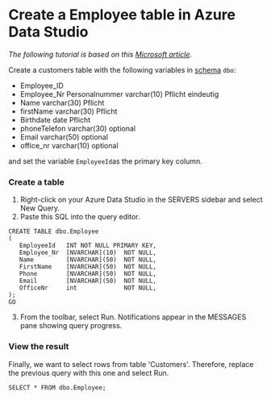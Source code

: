 # Create a Employee table in Azure Data Studio

*The following tutorial is based on this [Microsoft article](https://docs.microsoft.com/de-de/sql/azure-data-studio/quickstart-sql-database?view=sql-server-2017).*

Create a customers table with the following variables in [schema](https://docs.microsoft.com/de-de/dotnet/framework/data/adonet/sql/ownership-and-user-schema-separation-in-sql-server) `dbo`: 

- Employee_ID
- Employee_Nr Personalnummer 	varchar(10) 	Pflicht 	eindeutig
- Name 	varchar(30) 	Pflicht 	 
- firstName 	varchar(30) 	Pflicht 	 
- Birthdate 	date 	Pflicht 	 
- phoneTelefon 	varchar(30) 	optional 	 
- Email 	varchar(50) 	optional 	 
- office_nr 	varchar(10) 	optional

and set the variable `EmployeeId`as the primary key column.

### Create a table

1) Right-click on your Azure Data Studio in the SERVERS sidebar and select New Query.
2) Paste this SQL into the query editor.

```{sql}
CREATE TABLE dbo.Employee
(
   EmployeeId   INT NOT NULL PRIMARY KEY,
   Employee_Nr  [NVARCHAR](10)  NOT NULL,
   Name         [NVARCHAR](50)  NOT NULL,
   FirstName    [NVARCHAR](50)  NOT NULL,
   Phone        [NVARCHAR](50)  NOT NULL,
   Email        [NVARCHAR](50)  NOT NULL,
   OfficeNr     int             NOT NULL,
);
GO
```

3) From the toolbar, select Run. Notifications appear in the MESSAGES pane showing query progress.


### View the result

Finally, we want to select rows from table 'Customers'. Therefore, replace the previous query with this one and select Run. 

```{sql}
SELECT * FROM dbo.Employee;
```

